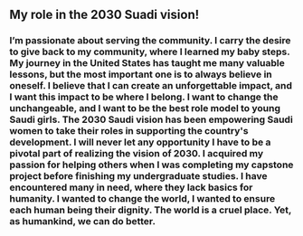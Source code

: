 

## My role in the 2030 Suadi vision!
### I’m passionate about serving the community. I carry the desire to give back to my community, where I learned my baby steps. My journey in the United States has taught me many valuable lessons, but the most important one is to always believe in oneself. I believe that I can create an unforgettable impact, and I want this impact to be where I belong. I want to change the unchangeable, and I want to be the best role model to young Saudi girls. The 2030 Saudi vision has been empowering Saudi women to take their roles in supporting the country's development. I will never let any opportunity I have to be a pivotal part of realizing the vision of 2030. I acquired my passion for helping others when I was completing my capstone project before finishing my undergraduate studies. I have encountered many in need, where they lack basics for humanity. I wanted to change the world, I wanted to ensure each human being their dignity. The world is a cruel place. Yet, as humankind, we can do better. 

